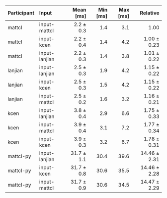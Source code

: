 | Participant | Input | Mean [ms] | Min [ms] | Max [ms] | Relative |
|:---|:---|---:|---:|---:|---:|
| mattcl | input-mattcl | 2.2 ± 0.3 | 1.4 | 3.1 | 1.00 |
| mattcl | input-kcen | 2.2 ± 0.4 | 1.4 | 4.2 | 1.00 ± 0.23 |
| mattcl | input-lanjian | 2.2 ± 0.3 | 1.4 | 3.8 | 1.01 ± 0.22 |
| lanjian | input-lanjian | 2.5 ± 0.3 | 1.9 | 4.2 | 1.15 ± 0.22 |
| lanjian | input-kcen | 2.5 ± 0.3 | 1.5 | 4.2 | 1.15 ± 0.22 |
| lanjian | input-mattcl | 2.5 ± 0.2 | 1.6 | 3.2 | 1.16 ± 0.21 |
| kcen | input-lanjian | 3.8 ± 0.4 | 2.9 | 6.6 | 1.75 ± 0.33 |
| kcen | input-mattcl | 3.9 ± 0.4 | 3.1 | 7.2 | 1.77 ± 0.34 |
| kcen | input-kcen | 3.9 ± 0.3 | 3.2 | 6.7 | 1.78 ± 0.31 |
| mattcl-py | input-lanjian | 31.7 ± 1.1 | 30.4 | 39.6 | 14.46 ± 2.31 |
| mattcl-py | input-kcen | 31.7 ± 0.8 | 30.6 | 35.5 | 14.46 ± 2.28 |
| mattcl-py | input-mattcl | 31.7 ± 0.9 | 30.6 | 34.5 | 14.47 ± 2.29 |
